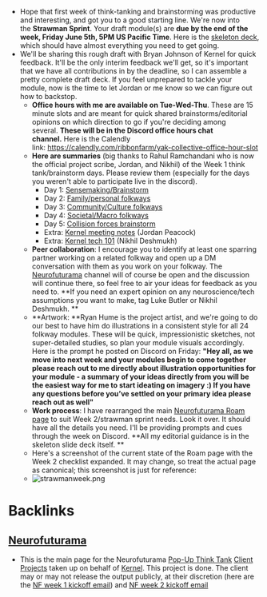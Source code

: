- Hope that first week of think-tanking and brainstorming was productive and interesting, and got you to a good starting line. We're now into the **Strawman Sprint**. Your draft module(s) are **due by the end of the week, Friday June 5th, 5PM US Pacific Time**. Here is the [skeleton deck](https://docs.google.com/presentation/d/1CVZWUF-C7_b-dTZ3oiBYn3kE45CY6J3IEuEZO1TboEY/edit?usp=sharing), which should have almost everything you need to get going.
- We'll be sharing this rough draft with Bryan Johnson of Kernel for quick feedback. It'll be the only interim feedback we'll get, so it's important that we have all contributions in by the deadline, so I can assemble a pretty complete draft deck. If you feel unprepared to tackle your module, now is the time to let Jordan or me know so we can figure out how to backstop.
    - **Office hours with me are available on Tue-Wed-Thu**. These are 15 minute slots and are meant for quick shared brainstorms/editorial opinions on which direction to go if you're deciding among several. **These will be in the Discord office hours chat channel.** Here is the Calendly link: https://calendly.com/ribbonfarm/yak-collective-office-hour-slot
    - **Here are summaries** (big thanks to Rahul Ramchandani who is now the official project scribe, Jordan, and Nikhil) of the Week 1 think tank/brainstorm days. Please review them (especially for the days you weren't able to participate live in the discord).
        - Day 1: [Sensemaking/Brainstorm](https://roamresearch.com/#/app/ArtOfGig/page/xverM0qlA)
        - Day 2: [Family/personal folkways](https://roamresearch.com/#/app/ArtOfGig/page/lagGcOJBW)
        - Day 3: [Community/Culture folkways](https://roamresearch.com/#/app/ArtOfGig/page/wwbGQBJNk)
        - Day 4: [Societal/Macro folkways](https://roamresearch.com/#/app/ArtOfGig/page/GYGGYE_Yf)
        - Day 5: [Collision forces brainstorm](https://roamresearch.com/#/app/ArtOfGig/page/ge2lGzydn)
        - Extra: [Kernel meeting notes](https://roamresearch.com/#/app/ArtOfGig/page/-EZ0EYLKF) (Jordan Peacock)
        - Extra: [Kernel tech 101](https://roamresearch.com/#/app/ArtOfGig/page/HlbDpq4O0) (Nikhil Deshmukh)
    - **Peer collaboration**: I encourage you to identify at least one sparring partner working on a related folkway and open up a DM conversation with them as you work on your folkway. The [Neurofuturama](<Neurofuturama.md>) channel will of course be open and the discussion will continue there, so feel free to air your ideas for feedback as you need to. **If you need an expert opinion on any neuroscience/tech assumptions you want to make, tag Luke Butler or Nikhil Deshmukh. **
    - **Artwork: **Ryan Hume is the project artist, and we're going to do our best to have him do illustrations in a consistent style for all 24 folkway modules. These will be quick, impressionistic sketches, not super-detailed studies, so plan your module visuals accordingly. Here is the prompt he posted on Discord on Friday: __"Hey all, as we move into next week and your modules begin to come together please reach out to me directly about illustration opportunities for your module - a summary of your ideas directly from you will be the easiest way for me to start ideating on imagery :) If you have any questions before you’ve settled on your primary idea please reach out as well"__
    - **Work process**: I have rearranged the main [Neurofuturama Roam page](https://roamresearch.com/#/app/ArtOfGig/page/Cap6_MuVN) to suit Week 2/strawman sprint needs. Look it over. It should have all the details you need. I'll be providing prompts and cues through the week on Discord. **All my editorial guidance is in the skeleton slide deck itself. **
    - Here's a screenshot of the current state of the Roam page with the Week 2 checklist expanded. It may change, so treat the actual page as canonical; this screenshot is just for reference:
    - ![strawmanweek.png](https://mail.google.com/mail/u/0?ui=2&ik=0a2a536efa&attid=0.1&permmsgid=msg-a:r3378843853858683801&th=1726c086d175711a&view=fimg&sz=s0-l75-ft&attbid=ANGjdJ8v99sqHUIOmY2dTNj9Yc1mj7QSquY_stn_2OCLjlxn6SZZIF7vd4TsEe6edMA1-AP6iLCRjaI1uwSZteMXfXlbTVWt8CXhv7fFsru0MCgFxJx_skS8B-mqj-A&disp=emb&realattid=ii_kavcdiiy0)

# Backlinks
## [Neurofuturama](<Neurofuturama.md>)
- This is the main page for the Neurofuturama [Pop-Up Think Tank](<Pop-Up Think Tank.md>) [Client Projects](<Client Projects.md>) taken up on behalf of [Kernel](https://kernel.co). This project is done. The client may or may not release the output publicly, at their discretion (here are the [NF week 1 kickoff email](<NF week 1 kickoff email.md>)) and [NF week 2 kickoff email](<NF week 2 kickoff email.md>)

